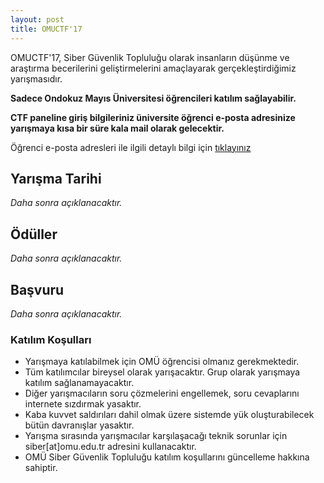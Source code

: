 ```yaml
---
layout: post
title: OMUCTF'17
---
```


OMUCTF'17, Siber Güvenlik Topluluğu olarak insanların düşünme ve araştırma becerilerini geliştirmelerini amaçlayarak gerçekleştirdiğimiz yarışmasıdır. 

**Sadece Ondokuz Mayıs Üniversitesi öğrencileri katılım sağlayabilir.**

**CTF paneline giriş bilgileriniz üniversite öğrenci e-posta adresinize yarışmaya kısa bir süre kala mail olarak gelecektir.**

Öğrenci e-posta adresleri ile ilgili detaylı bilgi için [tıklayınız](http://bidb.omu.edu.tr/tr/hizmetler/eposta)

## Yarışma Tarihi

_Daha sonra açıklanacaktır._

## Ödüller

_Daha sonra açıklanacaktır._

## Başvuru

_Daha sonra açıklanacaktır._

### Katılım Koşulları

* Yarışmaya katılabilmek için OMÜ öğrencisi olmanız gerekmektedir.
* Tüm katılımcılar bireysel olarak yarışacaktır. Grup olarak yarışmaya katılım sağlanamayacaktır.
* Diğer yarışmacıların soru çözmelerini engellemek, soru cevaplarını internete sızdırmak yasaktır.
* Kaba kuvvet saldırıları dahil olmak üzere sistemde yük oluşturabilecek bütün davranışlar yasaktır.
* Yarışma sırasında yarışmacılar karşılaşacağı teknik sorunlar için siber[at]omu.edu.tr adresini kullanacaktır.
* OMÜ Siber Güvenlik Topluluğu katılım koşullarını güncelleme hakkına sahiptir.
